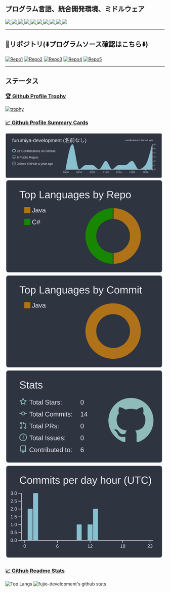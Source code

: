 ## プログラム言語、統合開発環境、ミドルウェア  
<a href="https://visualstudio.microsoft.com/ja/" target="_blank" rel="noopener noreferrer">
<img src="https://img.shields.io/badge/-Microsoft Visual Studio-5C2D91.svg?logo=visual-studio&style=plastic" height="25">
</a>
<a href="https://visualstudio.microsoft.com/ja/" target="_blank" rel="noopener noreferrer">
<img src="https://img.shields.io/badge/-C Sharp-239120.svg?logo=csharp&style=plastic" height="25">
</a>
<a href="https://www.eclipse.org/" target="_blank" rel="noopener noreferrer">
<img src="https://img.shields.io/badge/-Eclipse Foundation-2C2255.svg?logo=eclipseide&style=plastic" height="25">
</a>
<a href="https://www.oracle.com/jp/java/" target="_blank" rel="noopener noreferrer">
<img src="https://img.shields.io/badge/-Java-007396.svg?logo=java&style=plastic" height="25">  
</a>
<a href="https://www.microsoft.com/ja-jp/sql-server/sql-server-2019" target="_blank" rel="noopener noreferrer">
<img src="https://img.shields.io/badge/-Microsoft SQL Server-777700.svg?logo=microsoft-sql-server&style=plastic" height="25">
</a>
<a href="https://www.postgresql.org/" target="_blank" rel="noopener noreferrer">
<img src="https://img.shields.io/badge/-PostgreSQL-4169E1.svg?logo=postgresql&style=plastic" height="25">
</a>
<a href="https://hibernate.org/" target="_blank" rel="noopener noreferrer">
<img src="https://img.shields.io/badge/-Hibernate-59666C.svg?logo=hibernate&style=plastic" height="25">
</a>
<a href="https://spring.io/projects/spring-boot" target="_blank" rel="noopener noreferrer">
<img src="https://img.shields.io/badge/-Spring Boot-6DB33F.svg?logo=spring-boot&style=plastic" height="25">
</a>
<a href="http://tomcat.apache.org/" target="_blank" rel="noopener noreferrer">
<img src="https://img.shields.io/badge/-Apache Tomcat-F8DC75.svg?logo=apache-tomcat&style=plastic" height="25">
</a>
<a href="https://maven.apache.org/" target="_blank" rel="noopener noreferrer">
<img src="https://img.shields.io/badge/-Apache Maven-C71A36.svg?logo=apache-maven&style=plastic" height="25">
</a>

***

## :stars:リポジトリ(:arrow_down:プログラムソース確認はこちら:arrow_down:)  
[![Repo1](https://github-readme-stats.vercel.app/api/pin/?username=furumiya-development&repo=SpBootRestPostgres&theme=nord)](https://github.com/furumiya-development/SpBootRestPostgres)
[![Repo2](https://github-readme-stats.vercel.app/api/pin/?username=furumiya-development&repo=HttpsRestClientSwing&theme=nord)](https://github.com/furumiya-development/HttpsRestClientSwing)
[![Repo3](https://github-readme-stats.vercel.app/api/pin/?username=furumiya-development&repo=AspNetCoreRestSqlSvr&theme=nord)](https://github.com/furumiya-development/AspNetCoreRestSqlSvr)
[![Repo4](https://github-readme-stats.vercel.app/api/pin/?username=furumiya-development&repo=HttpsRestClientWinForms&theme=nord)](https://github.com/furumiya-development/HttpsRestClientWinForms)
[![Repo5](https://github-readme-stats.vercel.app/api/pin/?username=furumiya-development&repo=DenkiTsuika&theme=nord)](https://github.com/furumiya-development/DenkiTsuika)

***

## ステータス  
### [:trophy: Github Profile Trophy](https://github.com/ryo-ma/github-profile-trophy)  
[![trophy](https://github-profile-trophy.vercel.app/?username=furumiya-development&theme=nord)](https://github.com/furumiya-development/github-profile-trophy)

### [:chart_with_upwards_trend: Github Profile Summary Cards](https://github.com/vn7n24fzkq/github-profile-summary-cards)  
[![](https://raw.githubusercontent.com/furumiya-development/furumiya-development/master/profile-summary-card-output/nord_dark/0-profile-details.svg)](https://github.com/vn7n24fzkq/github-profile-summary-cards)
[![](https://raw.githubusercontent.com/furumiya-development/furumiya-development/master/profile-summary-card-output/nord_dark/1-repos-per-language.svg)](https://github.com/vn7n24fzkq/github-profile-summary-cards)
[![](https://raw.githubusercontent.com/furumiya-development/furumiya-development/master/profile-summary-card-output/nord_dark/2-most-commit-language.svg)](https://github.com/vn7n24fzkq/github-profile-summary-cards)
[![](https://raw.githubusercontent.com/furumiya-development/furumiya-development/master/profile-summary-card-output/nord_dark/3-stats.svg)](https://github.com/vn7n24fzkq/github-profile-summary-cards)
[![](https://raw.githubusercontent.com/furumiya-development/furumiya-development/master/profile-summary-card-output/nord_dark/4-productive-time.svg)](https://github.com/vn7n24fzkq/github-profile-summary-cards)

### [:chart_with_upwards_trend: Github Readme Stats](https://github.com/anuraghazra/github-readme-stats)  
![Top Langs](https://github-readme-stats.vercel.app/api/top-langs/?username=furumiya-development&theme=nord)
![fujio-development's github stats](https://github-readme-stats.vercel.app/api?username=furumiya-development&count_private=true&show_icons=true&theme=nord)

<!--
**furumiya-development/furumiya-development** is a ✨ _special_ ✨ repository because its `README.md` (this file) appears on your GitHub profile.

Here are some ideas to get you started:

- 🔭 I’m currently working on ...
- 🌱 I’m currently learning ...
- 👯 I’m looking to collaborate on ...
- 🤔 I’m looking for help with ...
- 💬 Ask me about ...
- 📫 How to reach me: ...
- 😄 Pronouns: ...
- ⚡ Fun fact: ...
-->
